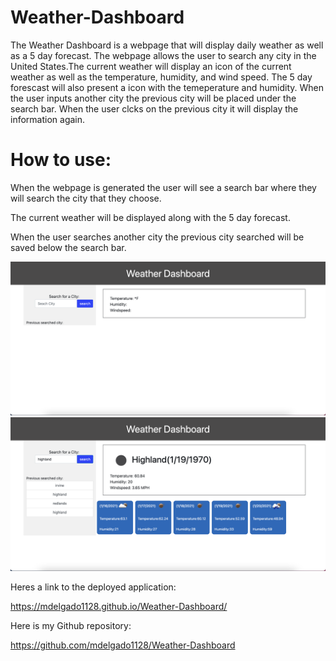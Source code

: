 # Weather-Dashboard

The Weather Dashboard is a webpage that will display daily weather as well as a 5 day forecast. The webpage allows the user to search any city in the United States.The current weather will display an icon of the current weather as well as the temperature, humidity, and wind speed. The 5 day forescast will also present a icon with the temeperature and humidity. When the user inputs another city the previous city will be placed under the search bar. When the user clcks on the previous city it will display the information again. 
 
# How to use:

When the webpage is generated the user will see a search bar where they will search the city that they choose.

The current weather will be displayed along with the 5 day forecast.

When the user searches another city the previous city searched will be saved below the search bar. 


![Startpage](./Assets/Weather-page.png)
![Search Results](Assets/search-results.png)


Heres a link to the deployed application:

https://mdelgado1128.github.io/Weather-Dashboard/

Here is my Github repository:

https://github.com/mdelgado1128/Weather-Dashboard





